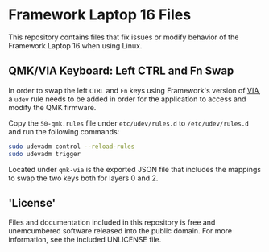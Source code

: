# Framework Laptop 16 Files

This repository contains files that fix issues or modify behavior of the Framework Laptop 16 when using Linux.

## QMK/VIA Keyboard: Left CTRL and Fn Swap

In order to swap the left `CTRL` and `Fn` keys using Framework's version of [VIA](https://keyboard.frame.work/), a `udev` rule needs to be added in order for the application to access and modify the QMK firmware.

Copy the `50-qmk.rules` file under `etc/udev/rules.d` to `/etc/udev/rules.d` and run the following commands:

```bash
sudo udevadm control --reload-rules
sudo udevadm trigger
```

Located under `qmk-via` is the exported JSON file that includes the mappings to swap the two keys both for layers 0 and 2.

## 'License'

Files and documentation included in this repository is free and unemcumbered software released into the public domain. For more information, see the included UNLICENSE file.

